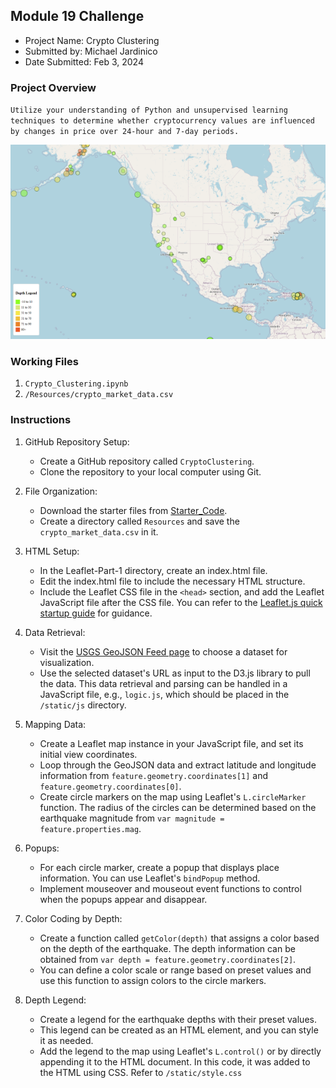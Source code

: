 ##  Module 19 Challenge
* Project Name: Crypto Clustering
* Submitted by:  Michael Jardinico
* Date Submitted: Feb 3, 2024

### Project Overview
`Utilize your understanding of Python and unsupervised learning techniques to determine whether cryptocurrency values are influenced by changes in price over 24-hour and 7-day periods.`

![USGS Map of Earthquake](https://github.com/mjardinico/leaflet-challenge/blob/main/Leaflet-Part-1/Images/BasicMap2.png) 


### Working Files
1. `Crypto_Clustering.ipynb`
2. `/Resources/crypto_market_data.csv`
    
### Instructions
1. GitHub Repository Setup:
    - Create a GitHub repository called `CryptoClustering`.
    - Clone the repository to your local computer using Git.

2. File Organization: 
    - Download the starter files from [Starter_Code](https://github.com/mjardinico/CryptoCurrency/tree/main/Resources).
    - Create a directory called `Resources` and save the `crypto_market_data.csv` in it.

3. HTML Setup:
    - In the Leaflet-Part-1 directory, create an index.html file.
    - Edit the index.html file to include the necessary HTML structure.
    - Include the Leaflet CSS file in the `<head>` section, and add the Leaflet JavaScript file after the CSS file. You can refer to the [Leaflet.js quick startup guide](https://leafletjs.com/examples/quick-start/) for guidance.

4. Data Retrieval:
    - Visit the [USGS GeoJSON Feed page](https://earthquake.usgs.gov/earthquakes/feed/v1.0/geojson.php) to choose a dataset for visualization.
    - Use the selected dataset's URL as input to the D3.js library to pull the data. This data retrieval and parsing can be handled in a JavaScript file, e.g., `logic.js`, which should be placed in the `/static/js` directory.

5. Mapping Data:
    - Create a Leaflet map instance in your JavaScript file, and set its initial view coordinates.
    - Loop through the GeoJSON data and extract latitude and longitude information from `feature.geometry.coordinates[1]` and `feature.geometry.coordinates[0]`.
    - Create circle markers on the map using Leaflet's `L.circleMarker` function. The radius of the circles can be determined based on the earthquake magnitude from `var magnitude = feature.properties.mag`.

6. Popups:
    - For each circle marker, create a popup that displays place information. You can use Leaflet's `bindPopup` method.
    - Implement mouseover and mouseout event functions to control when the popups appear and disappear.

7. Color Coding by Depth:
    - Create a function called `getColor(depth)` that assigns a color based on the depth of the earthquake. The depth information can be obtained from `var depth = feature.geometry.coordinates[2]`.
    - You can define a color scale or range based on preset values and use this function to assign colors to the circle markers.

8. Depth Legend:
    - Create a legend for the earthquake depths with their preset values.
    - This legend can be created as an HTML element, and you can style it as needed.
    - Add the legend to the map using Leaflet's `L.control()` or by directly appending it to the HTML document. In this code, it was added to the HTML using CSS. Refer to `/static/style.css`